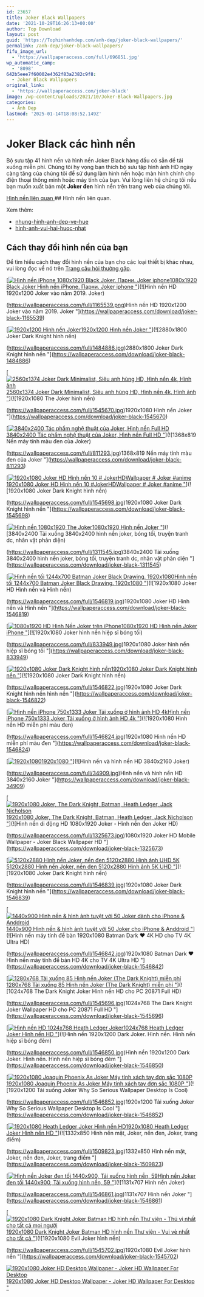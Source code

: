 ```yaml
---
id: 23657
title: Joker Black Wallpapers
date: '2021-10-29T16:26:13+00:00'
author: Top Download
layout: post
guid: 'https://Tophinhanhdep.com/anh-dep/joker-black-wallpapers/'
permalink: /anh-dep/joker-black-wallpapers/
fifu_image_url:
  - 'https://wallpaperaccess.com/full/696851.jpg'
wp_automatic_camp:
  - '8098'
642b5eee7f60002e4362f83a2382c9f8:
  - Joker Black Wallpapers
original_link:
  - 'https://wallpaperaccess.com/joker-black'
image: /wp-content/uploads/2021/10/Joker-Black-Wallpapers.jpg
categories:
  - Ảnh Đẹp
lastmod: '2025-01-14T18:08:52.149Z'
---
```

# Joker Black các hình nền

Bộ sưu tập 41 hình nền và hình nền Joker Black hàng đầu có sẵn để tải xuống miễn phí. Chúng tôi hy vọng bạn thích bộ sưu tập hình ảnh HD ngày càng tăng của chúng tôi để sử dụng làm hình nền hoặc màn hình chính cho điện thoại thông minh hoặc máy tính của bạn. Vui lòng liên hệ chúng tôi nếu bạn muốn xuất bản một **Joker đen** hình nền trên trang web của chúng tôi.

[Hình nền liên quan ](#related) ## Hình nền liên quan.

   
 Xem thêm:

   
- [nhung-hinh-anh-dep-ve-hue](https://tophinhanhdep.com/hinh-nen-dep/nhung-hinh-anh-dep-ve-hue/)
- [hinh-anh-vui-hai-huoc-nhat](https://tophinhanhdep.com/anh-hai-huoc/hinh-anh-vui-hai-huoc-nhat/)

## Cách thay đổi hình nền của bạn

Để tìm hiểu cách thay đổi hình nền của bạn cho các loại thiết bị khác nhau, vui lòng đọc về nó trên [Trang câu hỏi thường gặp](https://tophinhanhdep.com/faq/).

  
[[![Hình nền iPhone 1080x1920 Black Joker.  Парни.  Joker iphone](https://wallpaperaccess.com/full/696851.jpg)1080x1920 Black Joker Hình nền iPhone. Парни. Joker iphone "](https://wallpaperaccess.com/download/joker-black-696851)](![Hình nền HD 1920x1200 Joker vào năm 2019. Joker)

(https://wallpaperaccess.com/full/1165539.png)Hình nền HD 1920x1200 Joker vào năm 2019. Joker "](https://wallpaperaccess.com/download/joker-black-1165539)

[[![1920x1200 Hình nền Joker](https://wallpaperaccess.com/full/1247633.jpg)1920x1200 Hình nền Joker "](https://wallpaperaccess.com/download/joker-black-1247633)](![2880x1800 Joker Dark Knight hình nền)

(https://wallpaperaccess.com/full/1484886.jpg)2880x1800 Joker Dark Knight hình nền "](https://wallpaperaccess.com/download/joker-black-1484886)

[[![2560x1374 Joker Dark Minimalist, Siêu anh hùng HD, Hình nền 4k, Hình ảnh](https://wallpaperaccess.com/full/1546805.jpg)2560x1374 Joker Dark Minimalist, Siêu anh hùng HD, Hình nền 4k, Hình ảnh "](https://wallpaperaccess.com/download/joker-black-1546805)](![1920x1080 The Joker hình nền)

(https://wallpaperaccess.com/full/1545670.jpg)1920x1080 Hình nền Joker "](https://wallpaperaccess.com/download/joker-black-1545670)

[[![3840x2400 Tác phẩm nghệ thuật của Joker, Hình nền Full HD](https://wallpaperaccess.com/full/34929.jpg)3840x2400 Tác phẩm nghệ thuật của Joker, Hình nền Full HD "](https://wallpaperaccess.com/download/joker-black-34929)](![1368x819 Nền máy tính màu đen của Joker)

(https://wallpaperaccess.com/full/811293.jpg)1368x819 Nền máy tính màu đen của Joker "](https://wallpaperaccess.com/download/joker-black-811293)

[[![1920x1080 Joker HD Hình nền 10 # JokerHDWallpaper # Joker #anime](https://wallpaperaccess.com/full/1499206.jpg)1920x1080 Joker HD Hình nền 10 #JokerHDWallpaper # Joker #anime "](https://wallpaperaccess.com/download/joker-black-1499206)](![1920x1080 Joker Dark Knight hình nền)

(https://wallpaperaccess.com/full/1545698.jpg)1920x1080 Joker Dark Knight hình nền "](https://wallpaperaccess.com/download/joker-black-1545698)

[[![Hình nền 1080x1920 The Joker](https://wallpaperaccess.com/full/1545561.jpg)1080x1920 Hình nền Joker "](https://wallpaperaccess.com/download/joker-black-1545561)](![3840x2400 Tải xuống 3840x2400 hình nền joker, bóng tối, truyện tranh dc, nhân vật phản diện)

(https://wallpaperaccess.com/full/1311545.jpg)3840x2400 Tải xuống 3840x2400 hình nền joker, bóng tối, truyện tranh dc, nhân vật phản diện "](https://wallpaperaccess.com/download/joker-black-1311545)

[[![Hình nền tối 1244x700 Batman Joker Black Drawing.  1920x1080](https://wallpaperaccess.com/full/1545734.jpg)Hình nền tối 1244x700 Batman Joker Black Drawing. 1920x1080 "](https://wallpaperaccess.com/download/joker-black-1545734)](![1920x1080 Joker HD Hình nền và Hình nền)

(https://wallpaperaccess.com/full/1546819.jpg)1920x1080 Joker HD Hình nền và Hình nền "](https://wallpaperaccess.com/download/joker-black-1546819)

[[![1080x1920 HD Hình Nền Joker trên iPhone](https://wallpaperaccess.com/full/1545699.jpg)1080x1920 HD Hình nền Joker iPhone "](https://wallpaperaccess.com/download/joker-black-1545699)](![1920x1080 Joker hình nền hiệp sĩ bóng tối)

(https://wallpaperaccess.com/full/833949.jpg)1920x1080 Joker hình nền hiệp sĩ bóng tối "](https://wallpaperaccess.com/download/joker-black-833949)

[[![1920x1080 Joker Dark Knight hình nền](https://wallpaperaccess.com/full/712928.jpg)1920x1080 Joker Dark Knight hình nền "](https://wallpaperaccess.com/download/joker-black-712928)](![1920x1080 Joker Dark Knight hình nền)

(https://wallpaperaccess.com/full/1546822.jpg)1920x1080 Joker Dark Knight hình nền hình nền "](https://wallpaperaccess.com/download/joker-black-1546822)

[[![Hình nền iPhone 750x1333 Joker Tải xuống ở hình ảnh HD 4k](https://wallpaperaccess.com/full/1545679.jpg)Hình nền iPhone 750x1333 Joker Tải xuống ở hình ảnh HD 4k "](https://wallpaperaccess.com/download/joker-black-1545679)](![1920x1080 Hình nền HD miễn phí màu đen)

(https://wallpaperaccess.com/full/1546824.jpg)1920x1080 Hình nền HD miễn phí màu đen "](https://wallpaperaccess.com/download/joker-black-1546824)

[[![1920x1080 ](https://wallpaperaccess.com/full/1546830.jpg)1920x1080 "](https://wallpaperaccess.com/download/joker-black-1546830)](![Hình nền và hình nền HD 3840x2160 Joker)

(https://wallpaperaccess.com/full/34909.jpg)Hình nền và hình nền HD 3840x2160 Joker "](https://wallpaperaccess.com/download/joker-black-34909)

[[![1920x1080 Joker, The Dark Knight, Batman, Heath Ledger, Jack Nicholson](https://wallpaperaccess.com/full/1489756.jpg)1920x1080 Joker, The Dark Knight, Batman, Heath Ledger, Jack Nicholson "](https://wallpaperaccess.com/download/joker-black-1489756)](![Hình nền di động HD 1080x1920 Joker - Hình nền đen Joker HD)

(https://wallpaperaccess.com/full/1325673.jpg)1080x1920 Joker HD Mobile Wallpaper - Joker Black Wallpaper HD "](https://wallpaperaccess.com/download/joker-black-1325673)

[[![5120x2880 Hình nền Joker, nền đen 5120x2880 Hình ảnh UHD 5K](https://wallpaperaccess.com/full/1546838.jpg)5120x2880 Hình nền Joker, nền đen 5120x2880 Hình ảnh 5K UHD "](https://wallpaperaccess.com/download/joker-black-1546838)](![1920x1080 Joker Dark Knight hình nền)

(https://wallpaperaccess.com/full/1546839.jpg)1920x1080 Joker Dark Knight hình nền "](https://wallpaperaccess.com/download/joker-black-1546839)

[[![1440x900 Hình nền & hình ảnh tuyệt vời 50 Joker dành cho iPhone & Anddroid](https://wallpaperaccess.com/full/833969.jpg)1440x900 Hình nền &amp; hình ảnh tuyệt vời 50 Joker cho iPhone &amp; Anddroid "](https://wallpaperaccess.com/download/joker-black-833969)](![Hình nền máy tính để bàn 1920x1080 Batman Dark ❤ 4K HD cho TV 4K Ultra HD)

(https://wallpaperaccess.com/full/1546842.jpg)1920x1080 Batman Dark ❤ Hình nền máy tính để bàn HD 4K cho TV 4K Ultra HD "](https://wallpaperaccess.com/download/joker-black-1546842)

[[![1280x768 Tải xuống 85 Hình nền Joker (The Dark Knight) miễn phí](https://wallpaperaccess.com/full/1546843.png)1280x768 Tải xuống 85 Hình nền Joker (The Dark Knight) miễn phí "](https://wallpaperaccess.com/download/joker-black-1546843)](![1024x768 The Dark Knight Joker Hình nền HD cho PC 20871 Full HD)

(https://wallpaperaccess.com/full/1545696.jpg)1024x768 The Dark Knight Joker Wallpaper HD cho PC 20871 Full HD "](https://wallpaperaccess.com/download/joker-black-1545696)

[[![Hình nền HD 1024x768 Heath Ledger Joker](https://wallpaperaccess.com/full/1546849.jpg)1024x768 Heath Ledger Joker Hình nền HD "](https://wallpaperaccess.com/download/joker-black-1546849)](![Hình nền 1920x1200 Dark Joker.  Hình nền.  Hình nền hiệp sĩ bóng đêm)

(https://wallpaperaccess.com/full/1546850.jpg)Hình nền 1920x1200 Dark Joker. Hình nền. Hình nền hiệp sĩ bóng đêm "](https://wallpaperaccess.com/download/joker-black-1546850)

[[![1920x1080 Joaquin Phoenix As Joker Máy tính xách tay đơn sắc 1080P](https://wallpaperaccess.com/full/1546851.jpg)1920x1080 Joaquin Phoenix As Joker Máy tính xách tay đơn sắc 1080P "](https://wallpaperaccess.com/download/joker-black-1546851)](![1920x1200 Tải xuống Joker Why So Serious Wallpaper Desktop Is Cool)

(https://wallpaperaccess.com/full/1546852.jpg)1920x1200 Tải xuống Joker Why So Serious Wallpaper Desktop Is Cool "](https://wallpaperaccess.com/download/joker-black-1546852)

[[![1920x1080 Heath Ledger Joker Hình nền HD](https://wallpaperaccess.com/full/1546853.jpg)1920x1080 Heath Ledger Joker Hình nền HD "](https://wallpaperaccess.com/download/joker-black-1546853)](![1332x850 Hình nền mặt, Joker, nền đen, Joker, trang điểm)

(https://wallpaperaccess.com/full/1509823.jpg)1332x850 Hình nền mặt, Joker, nền đen, Joker, trang điểm "](https://wallpaperaccess.com/download/joker-black-1509823)

[[![Hình nền Joker đen tối 1440x900, Tải xuống hình nền, 59](https://wallpaperaccess.com/full/1546855.jpg)Hình nền Joker đen tối 1440x900, Tải xuống hình nền, 59 "](https://wallpaperaccess.com/download/joker-black-1546855)](![1131x707 Hình nền Joker)

(https://wallpaperaccess.com/full/1546861.jpg)1131x707 Hình nền Joker "](https://wallpaperaccess.com/download/joker-black-1546861)

[[![1920x1080 Dark Knight Joker Batman HD hình nền Thư viện - Thú vị nhất cho tất cả mọi người](https://wallpaperaccess.com/full/1546892.jpg)1920x1080 Dark Knight Joker Batman HD hình nền Thư viện - Vui vẻ nhất cho tất cả "](https://wallpaperaccess.com/download/joker-black-1546892)](![1920x1080 Evil Joker hình nền)

(https://wallpaperaccess.com/full/1545702.jpg)1920x1080 Evil Joker hình nền "](https://wallpaperaccess.com/download/joker-black-1545702)

[![1920x1080 Joker HD Desktop Wallpaper - Joker HD Wallpaper For Desktop](https://wallpaperaccess.com/full/1546894.jpg)1920x1080 Joker HD Desktop Wallpaper - Joker HD Wallpaper For Desktop "](https://wallpaperaccess.com/download/joker-black-1546894)
